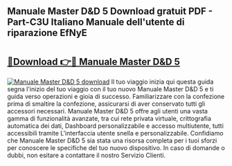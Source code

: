 ## Manuale Master D&D 5 Download gratuit PDF - Part-C3U Italiano Manuale dell'utente di riparazione EfNyE

# <h2><a href="http://dfft5r7.blite.top/?on=Manuale+Master+D%26D+5">🔗Download 👉🔴 Manuale Master D&D 5</a></h2>

[![Manuale Master D&D 5 download](https://i.imgur.com/lujVjoI.png)](http://dfft5r7.blite.top/?on=Manuale+Master+D%26D+5)
Il tuo viaggio inizia qui questa guida segna l'inizio del tuo viaggio con il tuo nuovo Manuale Master D&D 5 e ti guida verso operazioni e gioia di successo. Familiarizzare con la confezione prima di smaltire la confezione, assicurarsi di aver conservato tutti gli accessori necessari. Manuale Master D&D 5 offre agli utenti una vasta gamma di funzionalità avanzate, tra cui rete privata virtuale, crittografia automatica dei dati, Dashboard personalizzabile e accesso multiutente, tutti accessibili tramite L'interfaccia utente snella e personalizzabile. Confidiamo che Manuale Master D&D 5 sia stata una risorsa completa per i tuoi sforzi per conoscere le specifiche del tuo nuovo dispositivo. In caso di domande o dubbi, non esitare a contattare il nostro Servizio Clienti.
